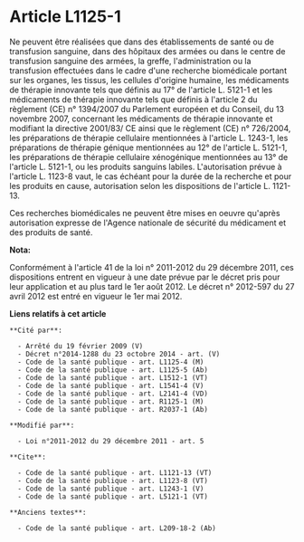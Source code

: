# Article L1125-1

Ne peuvent être réalisées que dans des établissements de santé ou de transfusion sanguine, dans des hôpitaux des armées ou
dans le centre de transfusion sanguine des armées, la greffe, l'administration ou la transfusion effectuées dans le cadre
d'une recherche biomédicale portant sur les organes, les tissus, les cellules d'origine humaine, les médicaments de thérapie
innovante tels que définis au 17° de l'article L. 5121-1 et les médicaments de thérapie innovante tels que définis à
l'article 2 du règlement (CE) n° 1394/2007 du Parlement européen et du Conseil, du 13 novembre 2007, concernant les
médicaments de thérapie innovante et modifiant la directive 2001/83/ CE ainsi que le règlement (CE) n° 726/2004, les
préparations de thérapie cellulaire mentionnées à l'article L. 1243-1, les préparations de thérapie génique mentionnées au
12° de l'article L. 5121-1, les préparations de thérapie cellulaire xénogénique mentionnées au 13° de l'article L. 5121-1, ou
les produits sanguins labiles. L'autorisation prévue à l'article L. 1123-8 vaut, le cas échéant pour la durée de la recherche
et pour les produits en cause, autorisation selon les dispositions de l'article L. 1121-13. 

Ces recherches biomédicales ne peuvent être mises en oeuvre qu'après autorisation expresse de l'Agence nationale de sécurité
du médicament et des produits de santé.

**Nota:**

Conformément à l'article 41 de la loi n° 2011-2012 du 29 décembre 2011, ces dispositions entrent en vigueur à une date prévue
par le décret pris pour leur application et au plus tard le 1er août 2012. Le décret n° 2012-597 du 27 avril 2012 est entré
en vigueur le 1er mai 2012.

**Liens relatifs à cet article**

	**Cité par**:

	  - Arrêté du 19 février 2009 (V)
	  - Décret n°2014-1288 du 23 octobre 2014 - art. (V)
	  - Code de la santé publique - art. L1125-4 (M)
	  - Code de la santé publique - art. L1125-5 (Ab)
	  - Code de la santé publique - art. L1512-1 (VT)
	  - Code de la santé publique - art. L1541-4 (V)
	  - Code de la santé publique - art. L2141-4 (VD)
	  - Code de la santé publique - art. R1125-1 (M)
	  - Code de la santé publique - art. R2037-1 (Ab)

	**Modifié par**:

	  - Loi n°2011-2012 du 29 décembre 2011 - art. 5

	**Cite**:

	  - Code de la santé publique - art. L1121-13 (VT)
	  - Code de la santé publique - art. L1123-8 (VT)
	  - Code de la santé publique - art. L1243-1 (V)
	  - Code de la santé publique - art. L5121-1 (VT)

	**Anciens textes**:

	  - Code de la santé publique - art. L209-18-2 (Ab)
